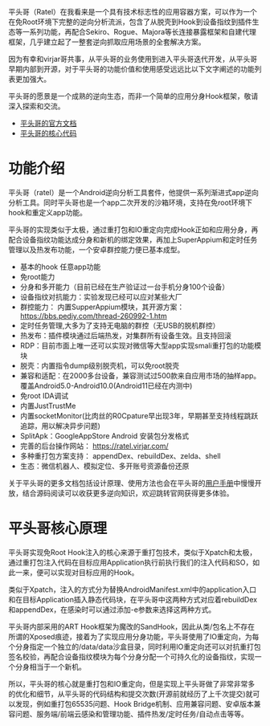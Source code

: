 平头哥（Ratel）在我看来是一个具有技术标志性的应用容器方案，可以作为一个在免Root环境下完整的逆向分析流派，包含了从脱壳到Hook到设备指纹到插件生态等一系列功能，再配合Sekiro、Rogue、Majora等长连接暴露框架和自建代理框架，几乎建立起了一整套逆向抓取应用场景的全套解决方案。

因为有幸和virjar哥共事，从平头哥的业务使用到进入平头哥迭代开发，从平头哥早期内部到开源，对于平头哥的功能价值和使用感受远远比以下文字阐述的功能列表更加强大。

平头哥的愿景是一个成熟的逆向生态，而非一个简单的应用分身Hook框架，敬请深入探索和交流。

- [平头哥的官方文档](http://ratel-doc.virjar.com/)
- [平头哥的核心代码](https://github.com/virjarRatel/ratel-core)

# 功能介绍

平头哥（ratel）是一个Android逆向分析工具套件，他提供一系列渐进式app逆向分析工具。同时平头哥也是一个app二次开发的沙箱环境，支持在免root环境下hook和重定义app功能。

平头哥的实现类似于太极，通过重打包和IO重定向完成Hook正如和应用分身，再配合设备指纹功能达成分身和新机的绑定效果，再加上SuperAppium和定时任务管理以及热发布功能，一个安卓群控能力便已基本成型。

* 基本的hook 任意app功能
* 免root能力
* 分身和多开能力（目前已经在生产验证过一台手机分身100个设备）
* 设备指纹对抗能力：实验发现已经可以应对某些大厂
* 群控能力： 内置SupperAppium模块，其开源方案：https://bbs.pediy.com/thread-260992-1.htm
* 定时任务管理,大多为了支持无电脑的群控（无USB的脱机群控）
* 热发布：插件模块通过后端热发，对集群所有设备生效。且支持回滚
* RDP：目前市面上唯一还可以实现对微信等大型app实现smali重打包的功能模块
* 脱壳：内置指令dump级别脱壳机，可以免root脱壳
* 兼容和适配：在2000多台设备，兼容测试过500款来自应用市场的抽样app。覆盖Android5.0-Android10.0(Android11已经在内测中)
* 免root IDA调试
* 内置JustTrustMe
* 内置socketMonitor(比肉丝的R0Cpature早出现3年，早期甚至支持线程跳跃追踪，用以解决异步问题)
* SplitApk：GoogleAppStore Android 安装包分发格式
* 完善的后台操作网站： https://ratel.virjar.com/
* 多种重打包方案支持： appendDex、rebuildDex、zelda、shell
* 生态：微信机器人、模拟定位、多开账号资源备份还原

关于平头哥的更多文档包括设计原理、使用方法也会在平头哥的[用户手册](http://ratel-doc.virjar.com/02_rate_core/)中慢慢开放，结合源码阅读可以收获更多逆向知识，欢迎跳转官网获得更多体验。

# 平头哥核心原理
平头哥实现免Root Hook注入的核心来源于重打包技术，类似于Xpatch和太极，通过重打包注入代码在目标应用Application执行前执行我们的注入代码和SO，如此一来，便可以实现对目标应用的Hook。

类似于Xpatch，注入的方式分为替换AndroidManifest.xml中的application入口和在目标Application插入静态代码块，在平头哥中这两种方式对应着rebuildDex和appendDex，在感染时可以通过添加-e参数来选择这两种方式。

平头哥内部采用的ART Hook框架为魔改的SandHook，因此从类/包名上不存在所谓的Xposed痕迹，接着为了实现应用分身功能，平头哥使用了IO重定向，为每个分身指定一个独立的/data/data沙盒目录，同时利用IO重定向还可以对抗重打包签名校验，再配合设备指纹模块为每个分身分配一个可持久化的设备指纹，实现一个分身相当于一个新机。

所以，平头哥的核心就是重打包和IO重定向，但是实现上平头哥做了非常非常多的优化和细节，从平头哥的代码结构和提交次数(开源前就经历了上千次提交)就可以发现，例如重打包65535问题、Hook Bridge机制、应用兼容问题、安卓版本兼容问题、服务端/前端云感染和管理功能、插件热发/定时任务/自动点击等等。
